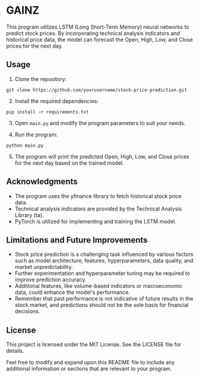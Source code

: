 # GAINZ

This program utilizes LSTM (Long Short-Term Memory) neural networks to predict stock prices. By incorporating technical analysis indicators and historical price data, the model can forecast the Open, High, Low, and Close prices for the next day.

## Usage

1. Clone the repository:
```
git clone https://github.com/yourusername/stock-price-prediction.git
```

2. Install the required dependencies:
```
pip install -r requirements.txt
```

3. Open `main.py` and modify the program parameters to suit your needs.

4. Run the program:
```
python main.py
```

5. The program will print the predicted Open, High, Low, and Close prices for the next day based on the trained model.

## Acknowledgments

- The program uses the yfinance library to fetch historical stock price data.
- Technical analysis indicators are provided by the Technical Analysis Library (ta).
- PyTorch is utilized for implementing and training the LSTM model.

## Limitations and Future Improvements

- Stock price prediction is a challenging task influenced by various factors such as model architecture, features, hyperparameters, data quality, and market unpredictability.
- Further experimentation and hyperparameter tuning may be required to improve prediction accuracy.
- Additional features, like volume-based indicators or macroeconomic data, could enhance the model's performance.
- Remember that past performance is not indicative of future results in the stock market, and predictions should not be the sole basis for financial decisions.

## License

This project is licensed under the MIT License. See the LICENSE file for details.

Feel free to modify and expand upon this README file to include any additional information or sections that are relevant to your program.
